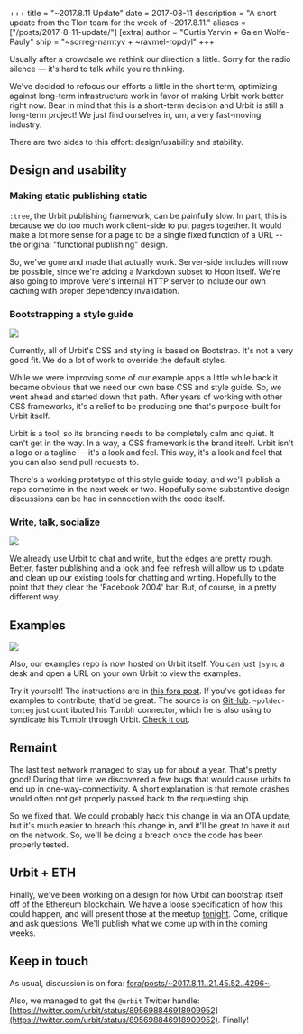 +++
title = "~2017.8.11 Update"
date = 2017-08-11
description = "A short update from the Tlon team for the week of ~2017.8.11."
aliases = ["/posts/2017-8-11-update/"]
[extra]
author = "Curtis Yarvin + Galen Wolfe-Pauly"
ship = "~sorreg-namtyv + ~ravmel-ropdyl"
+++

Usually after a crowdsale we rethink our direction a little.  Sorry for the
radio silence — it's hard to talk while you're thinking.

We've decided to refocus our efforts a little in the short term, optimizing
against long-term infrastructure work in favor of making Urbit work better
right now.  Bear in mind that this is a short-term decision and Urbit is still
a long-term project!  We just find ourselves in, um, a very fast-moving
industry.

There are two sides to this effort: design/usability and stability.


## Design and usability


### Making static publishing static

`:tree`, the Urbit publishing framework, can be painfully slow.  In part, this
is because we do too much work client-side to put pages together.  It would make
a lot more sense for a page to be a single fixed function of a URL -- the
original "functional publishing" design.

So, we've gone and made that actually work.  Server-side includes will now be
possible, since we're adding a Markdown subset to Hoon itself.  We're also going
to improve Vere's internal HTTP server to include our own caching with proper
dependency invalidation.

### Bootstrapping a style guide

![](https://storage.googleapis.com/media.urbit.org/site/type-2-up.png)

Currently, all of Urbit's CSS and styling is based on Bootstrap.  It's not a
very good fit.  We do a lot of work to override the default styles.

While we were improving some of our example apps a little while back it became
obvious that we need our own base CSS and style guide.  So, we went ahead and
started down that path.  After years of working with other CSS frameworks, it's
a relief to be producing one that's purpose-built for Urbit itself.

Urbit is a tool, so its branding needs to be completely calm and quiet.  It
can't get in the way.  In a way, a CSS framework is the brand itself.  Urbit
isn't a logo or a tagline — it's a look and feel.  This way, it's a look and
feel that you can also send pull requests to.

There's a working prototype of this style guide today, and we'll publish a repo
sometime in the next week or two.  Hopefully some substantive design discussions
can be had in connection with the code itself.

### Write, talk, socialize

![](https://storage.googleapis.com/media.urbit.org/site/app-2-up.png)

We already use Urbit to chat and write, but the edges are pretty rough.  Better,
faster publishing and a look and feel refresh will allow us to update and clean
up our existing tools for chatting and writing.  Hopefully to the point that
they clear the 'Facebook 2004' bar.  But, of course, in a pretty different way.

## Examples

![](https://storage.googleapis.com/media.urbit.org/site/examples-screen.png)

Also, our examples repo is now hosted on Urbit itself.  You can just `|sync` a
desk and open a URL on your own Urbit to view the examples.

Try it yourself!  The instructions are in
[this fora post](https://urbit.org/fora/posts/~2017.8.3..20.53.26..c361~/).
If you've got ideas for examples to contribute, that'd be great.
The source is on [GitHub](https://github.com/urbit/examples).
`~poldec-tonteg` just contributed his Tumblr connector, which he is also using
to syndicate his Tumblr through Urbit.
[Check it out](http://poldec-tonteg.urbit.org/portal.html).

## Remaint

The last test network managed to stay up for about a year.  That's pretty good!
During that time we discovered a few bugs that would cause urbits to end up in
one-way-connectivity.  A short explanation is that remote crashes would often
not get properly passed back to the requesting ship.

So we fixed that.  We could probably hack this change in via an OTA update, but
it's much easier to breach this change in, and it'll be great to have it out on
the network.  So, we'll be doing a breach once the code has been properly
tested.

## Urbit + ETH

Finally, we've been working on a design for how Urbit can bootstrap itself off
of the Ethereum blockchain.  We have a loose specification of how this could
happen, and will present those at the meetup
[tonight](https://www.meetup.com/urbit-sf/events/242295411/).  Come, critique
and ask questions.  We'll publish what we come up with in the coming weeks.

## Keep in touch

As usual, discussion is on fora:
[fora/posts/~2017.8.11..21.45.52..4296~](https://urbit.org/fora/posts/~2017.8.11..21.45.52..4296~).

Also, we managed to get the `@urbit` Twitter handle:
[https://twitter.com/urbit/status/895698846918909952](https://twitter.com/urbit/status/895698846918909952).
Finally!
